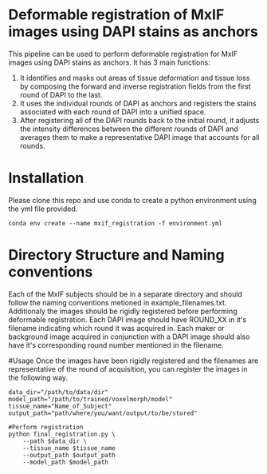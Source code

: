 # Deformable registration of MxIF images using DAPI stains as anchors
This pipeline can be used to perform deformable registration for MxIF images using DAPI stains as anchors. It has 3 main functions:
1. It identifies and masks out areas of tissue deformation and tissue loss by composing the forward and inverse registration fields from the first round of DAPI to the last.
2. It uses the individual rounds of DAPI as anchors and registers the stains associated with each round of DAPI into a unified space.
3. After registering all of the DAPI rounds back to the initial round, it adjusts the intensity differences between the different rounds of DAPI and averages them to make a representative DAPI image that accounts for all rounds.

# Installation
Please clone this repo and use conda to create a python environment using the yml file provided.
```
conda env create --name mxif_registration -f environment.yml
```

# Directory Structure and Naming conventions
Each of the MxIF subjects should be in a separate directory and should follow the naming conventions metioned in example_filenames.txt. Additionaly the images should be rigidly registered before performing deformable registration. Each DAPI image should have ROUND_XX in it's filename indicating which round it was acquired in. Each maker or background image acquired in conjunction with a DAPI image should also have it's corresponding round number mentioned in the filename.

#Usage
Once the images have been rigidly registered and the filenames are representative of the round of acquisition, you can register the images in the following way.
```
data_dir="/path/to/data/dir"
model_path="/path/to/trained/voxelmorph/model"
tissue_name="Name_of_Subject"
output_path="path/where/you/want/output/to/be/stored"

#Perform registration
python final_registration.py \
	--path $data_dir \
	--tissue_name $tissue_name
	--output_path $output_path
	--model_path $model_path
```
